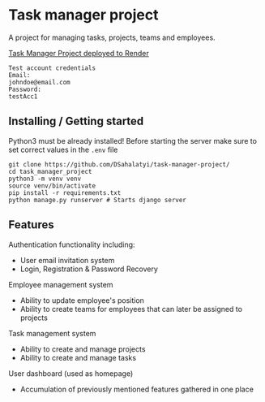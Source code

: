 # Task manager project

A project for managing tasks, projects, teams and employees.

[Task Manager Project deployed to Render](https://task-manager-project-pw7u.onrender.com/)

```
Test account credentials
Email: 
johndoe@email.com
Password: 
testAcc1
```

## Installing / Getting started

Python3 must be already installed!
Before starting the server make sure to set correct values in the `.env` file

```shell
git clone https://github.com/DSahalatyi/task-manager-project/
cd task_manager_project
python3 -m venv venv
source venv/bin/activate
pip install -r requirements.txt
python manage.py runserver # Starts django server
```

## Features

Authentication functionality including:
* User email invitation system
* Login, Registration & Password Recovery

Employee management system
* Ability to update employee's position
* Ability to create teams for employees that can later be assigned to projects

Task management system
* Ability to create and manage projects
* Ability to create and manage tasks

User dashboard (used as homepage)
* Accumulation of previously mentioned features gathered in one place

